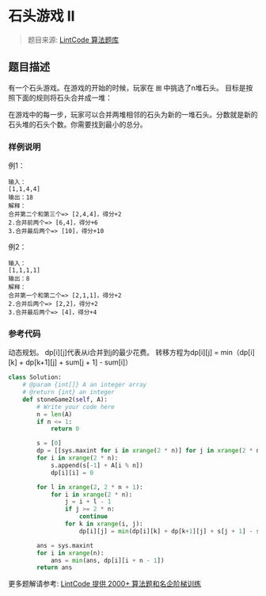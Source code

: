 # 石头游戏 II
 > 题目来源: [LintCode 算法题库](https://www.lintcode.com/problem/stone-game-ii/?utm_source=sc-github-wzz)
 ## 题目描述
 有一个石头游戏。在游戏的开始的时候，玩家在 `圈` 中挑选了n堆石头。
目标是按照下面的规则将石头合并成一堆：

在游戏中的每一步，玩家可以合并两堆相邻的石头为新的一堆石头。分数就是新的石头堆的石头个数。你需要找到最小的总分。
 ### 样例说明
 例1：
```
输入：
[1,1,4,4]
输出：18
解释：
合并第二个和第三个=> [2,4,4]，得分+2
2.合并前两个=> [6,4]，得分+6
3.合并最后两个=> [10]，得分+10
```

例2：
```
输入：
[1,1,1,1]
输出：8
解释：
合并第一个和第二个=> [2,1,1]，得分+2
2.合并后两个=> [2,2]，得分+2
3.合并最后两个=> [4]，得分+4
```
 ### 参考代码
 动态规划。
dp[i][j]代表从i合并到j的最少花费。
转移方程为dp[i][j] = min（dp[i][k] + dp[k+1][j] + sum[j + 1] - sum[i]）
```python
class Solution:
    # @param {int[]} A an integer array
    # @return {int} an integer
    def stoneGame2(self, A):
        # Write your code here
        n = len(A)
        if n <= 1:
            return 0

        s = [0]
        dp = [[sys.maxint for i in xrange(2 * n)] for j in xrange(2 * n)]
        for i in xrange(2 * n):
            s.append(s[-1] + A[i % n])
            dp[i][i] = 0

        for l in xrange(2, 2 * n + 1):
            for i in xrange(2 * n):
                j = i + l - 1
                if j >= 2 * n:
                    continue
                for k in xrange(i, j):
                    dp[i][j] = min(dp[i][k] + dp[k+1][j] + s[j + 1] - s[i], dp[i][j])

        ans = sys.maxint
        for i in xrange(n):
            ans = min(ans, dp[i][i + n - 1])
        return ans
```
 更多题解请参考: [LintCode 提供 2000+ 算法题和名企阶梯训练](https://www.lintcode.com/problem/?utm_source=sc-github-wzz)
